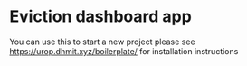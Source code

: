 # Eviction dashboard app
You can use this to start a new project
please see https://urop.dhmit.xyz/boilerplate/ for installation instructions
